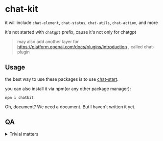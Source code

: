 # chat-kit

it will include `chat-element`, `chat-status`, `chat-utils`, `chat-action`, and more

it's not started with `chatgpt` prefix, cause it's not only for chatgpt

> may also add another layer for https://platform.openai.com/docs/plugins/introduction , called chat-plugin

## Usage

the best way to use these packages is to use [chat-start](https://github.com/mefengl/chat-start).

you can also install it via npm(or any other package manager):

```shell
npm i chatkit
```

Oh, document? We need a document. But I haven't written it yet.

## QA

<details>
  <summary>Trivial matters</summary>

    Q: Why this repo been made?

    A: cause I have been kicked out of the repo I used to contribute to

    details: https://github.com/chatgptjs/chatgpt.js/issues/34

    Q: then what's the difference between this repo and the old one?

    A: This repo don't need to make money, I do it for fun and honor.

    Q: then what's the difference between this repo and the old one, again?

    A: It will start with only the code I write myself (even though I can still use the old code as a reference legally)

    Q: then what's the difference between this repo and the old one, again?

    A: Most importantly, any contributor won't been suddenly kicked out and been called thief after a nice sleep (sorry, I have to mention this when comparing to the old repo)

    Q: then what's the difference between this repo and the old one, again?

    A: use this repo is safe, since the maker don't have lawyer link in his LinkedIn profile, and don't have money to sue you (sounds funny, does't it? it's happened in the old repo)
</details>
